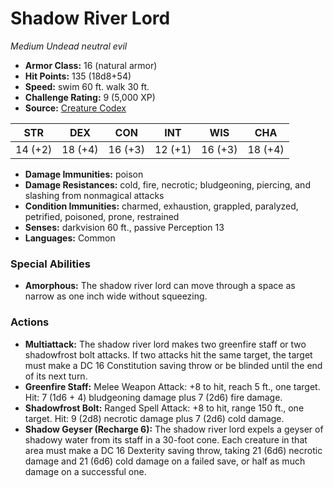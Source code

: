 # Shadow River Lord

*Medium* *Undead* *neutral evil*

- **Armor Class:** 16 (natural armor)
- **Hit Points:** 135 (18d8+54)
- **Speed:** swim 60 ft. walk 30 ft.
- **Challenge Rating:** 9 (5,000 XP)
- **Source:** [Creature Codex](https://koboldpress.com/kpstore/product/creature-codex-for-5th-edition-dnd/)

| STR | DEX | CON | INT | WIS | CHA |
| --- | --- | --- | --- | --- | --- |
| 14 (+2) | 18 (+4) | 16 (+3) | 12 (+1) | 16 (+3) | 18 (+4) |

- **Damage Immunities:** poison
- **Damage Resistances:** cold, fire, necrotic; bludgeoning, piercing, and slashing from nonmagical attacks
- **Condition Immunities:** charmed, exhaustion, grappled, paralyzed, petrified, poisoned, prone, restrained
- **Senses:** darkvision 60 ft., passive Perception 13
- **Languages:** Common
### Special Abilities
- **Amorphous:** The shadow river lord can move through a space as narrow as one inch wide without squeezing.
### Actions
- **Multiattack:** The shadow river lord makes two greenfire staff or two shadowfrost bolt attacks. If two attacks hit the same target, the target must make a DC 16 Constitution saving throw or be blinded until the end of its next turn.
- **Greenfire Staff:** Melee Weapon Attack: +8 to hit, reach 5 ft., one target. Hit: 7 (1d6 + 4) bludgeoning damage plus 7 (2d6) fire damage.
- **Shadowfrost Bolt:** Ranged Spell Attack: +8 to hit, range 150 ft., one target. Hit: 9 (2d8) necrotic damage plus 7 (2d6) cold damage.
- **Shadow Geyser (Recharge 6):** The shadow river lord expels a geyser of shadowy water from its staff in a 30-foot cone. Each creature in that area must make a DC 16 Dexterity saving throw, taking 21 (6d6) necrotic damage and 21 (6d6) cold damage on a failed save, or half as much damage on a successful one.
